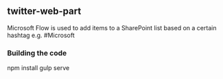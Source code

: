 ## twitter-web-part

Microsoft Flow is used to add items to a SharePoint list based on a certain hashtag e.g. #Microsoft

### Building the code
npm install
gulp serve

